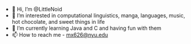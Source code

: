 - 👋 Hi, I’m @LittleNoid
- 👀 I’m interested in computational linguistics, manga, languages, music, hot chocolate, and sweet things in life
- 🌱 I’m currently learning Java and C and having fun with them
- 📫 How to reach me - mx626@nyu.edu

<!---
LittleNoid/LittleNoid is a ✨ special ✨ repository because its `README.md` (this file) appears on your GitHub profile.
You can click the Preview link to take a look at your changes.
--->
